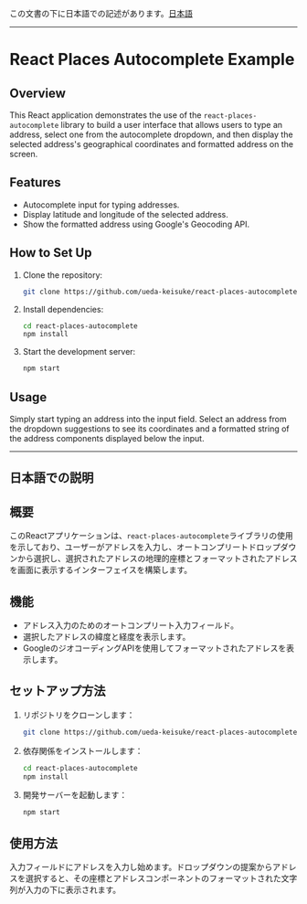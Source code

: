 この文書の下に日本語での記述があります。[日本語](#日本語での説明)

---

# React Places Autocomplete Example

## Overview
This React application demonstrates the use of the `react-places-autocomplete` library to build a user interface that allows users to type an address, select one from the autocomplete dropdown, and then display the selected address's geographical coordinates and formatted address on the screen.

## Features
- Autocomplete input for typing addresses.
- Display latitude and longitude of the selected address.
- Show the formatted address using Google's Geocoding API.

## How to Set Up
1. Clone the repository:
   ```bash
   git clone https://github.com/ueda-keisuke/react-places-autocomplete.git
   ```
2. Install dependencies:
   ```bash
   cd react-places-autocomplete
   npm install
   ```
3. Start the development server:
   ```bash
   npm start
   ```

## Usage
Simply start typing an address into the input field. Select an address from the dropdown suggestions to see its coordinates and a formatted string of the address components displayed below the input.

---

## 日本語での説明

## 概要
このReactアプリケーションは、`react-places-autocomplete`ライブラリの使用を示しており、ユーザーがアドレスを入力し、オートコンプリートドロップダウンから選択し、選択されたアドレスの地理的座標とフォーマットされたアドレスを画面に表示するインターフェイスを構築します。

## 機能
- アドレス入力のためのオートコンプリート入力フィールド。
- 選択したアドレスの緯度と経度を表示します。
- GoogleのジオコーディングAPIを使用してフォーマットされたアドレスを表示します。

## セットアップ方法
1. リポジトリをクローンします：
   ```bash
   git clone https://github.com/ueda-keisuke/react-places-autocomplete.git
   ```
2. 依存関係をインストールします：
   ```bash
   cd react-places-autocomplete
   npm install
   ```
3. 開発サーバーを起動します：
   ```bash
   npm start
   ```

## 使用方法
入力フィールドにアドレスを入力し始めます。ドロップダウンの提案からアドレスを選択すると、その座標とアドレスコンポーネントのフォーマットされた文字列が入力の下に表示されます。